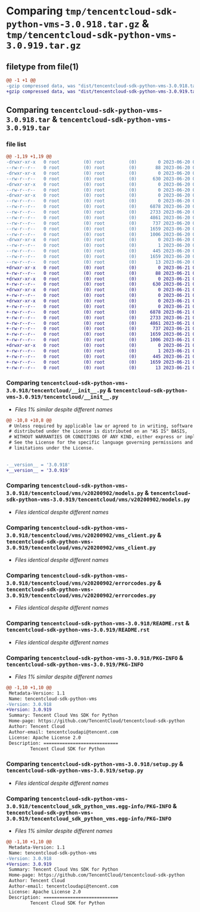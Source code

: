 # Comparing `tmp/tencentcloud-sdk-python-vms-3.0.918.tar.gz` & `tmp/tencentcloud-sdk-python-vms-3.0.919.tar.gz`

## filetype from file(1)

```diff
@@ -1 +1 @@
-gzip compressed data, was "dist/tencentcloud-sdk-python-vms-3.0.918.tar", last modified: Tue Jun 20 02:52:21 2023, max compression
+gzip compressed data, was "dist/tencentcloud-sdk-python-vms-3.0.919.tar", last modified: Wed Jun 21 00:40:27 2023, max compression
```

## Comparing `tencentcloud-sdk-python-vms-3.0.918.tar` & `tencentcloud-sdk-python-vms-3.0.919.tar`

### file list

```diff
@@ -1,19 +1,19 @@
-drwxr-xr-x   0 root         (0) root         (0)        0 2023-06-20 02:52:21.000000 tencentcloud-sdk-python-vms-3.0.918/
--rw-r--r--   0 root         (0) root         (0)       88 2023-06-20 02:52:21.000000 tencentcloud-sdk-python-vms-3.0.918/setup.cfg
-drwxr-xr-x   0 root         (0) root         (0)        0 2023-06-20 02:52:21.000000 tencentcloud-sdk-python-vms-3.0.918/tencentcloud/
--rw-r--r--   0 root         (0) root         (0)      630 2023-06-20 02:52:21.000000 tencentcloud-sdk-python-vms-3.0.918/tencentcloud/__init__.py
-drwxr-xr-x   0 root         (0) root         (0)        0 2023-06-20 02:52:21.000000 tencentcloud-sdk-python-vms-3.0.918/tencentcloud/vms/
--rw-r--r--   0 root         (0) root         (0)        0 2023-06-20 02:52:21.000000 tencentcloud-sdk-python-vms-3.0.918/tencentcloud/vms/__init__.py
-drwxr-xr-x   0 root         (0) root         (0)        0 2023-06-20 02:52:21.000000 tencentcloud-sdk-python-vms-3.0.918/tencentcloud/vms/v20200902/
--rw-r--r--   0 root         (0) root         (0)        0 2023-06-20 02:52:21.000000 tencentcloud-sdk-python-vms-3.0.918/tencentcloud/vms/v20200902/__init__.py
--rw-r--r--   0 root         (0) root         (0)     6878 2023-06-20 02:52:21.000000 tencentcloud-sdk-python-vms-3.0.918/tencentcloud/vms/v20200902/models.py
--rw-r--r--   0 root         (0) root         (0)     2733 2023-06-20 02:52:21.000000 tencentcloud-sdk-python-vms-3.0.918/tencentcloud/vms/v20200902/vms_client.py
--rw-r--r--   0 root         (0) root         (0)     4861 2023-06-20 02:52:21.000000 tencentcloud-sdk-python-vms-3.0.918/tencentcloud/vms/v20200902/errorcodes.py
--rw-r--r--   0 root         (0) root         (0)      737 2023-06-20 02:52:21.000000 tencentcloud-sdk-python-vms-3.0.918/README.rst
--rw-r--r--   0 root         (0) root         (0)     1659 2023-06-20 02:52:21.000000 tencentcloud-sdk-python-vms-3.0.918/PKG-INFO
--rw-r--r--   0 root         (0) root         (0)     1006 2023-06-20 02:52:21.000000 tencentcloud-sdk-python-vms-3.0.918/setup.py
-drwxr-xr-x   0 root         (0) root         (0)        0 2023-06-20 02:52:21.000000 tencentcloud-sdk-python-vms-3.0.918/tencentcloud_sdk_python_vms.egg-info/
--rw-r--r--   0 root         (0) root         (0)        1 2023-06-20 02:52:21.000000 tencentcloud-sdk-python-vms-3.0.918/tencentcloud_sdk_python_vms.egg-info/dependency_links.txt
--rw-r--r--   0 root         (0) root         (0)      445 2023-06-20 02:52:21.000000 tencentcloud-sdk-python-vms-3.0.918/tencentcloud_sdk_python_vms.egg-info/SOURCES.txt
--rw-r--r--   0 root         (0) root         (0)     1659 2023-06-20 02:52:21.000000 tencentcloud-sdk-python-vms-3.0.918/tencentcloud_sdk_python_vms.egg-info/PKG-INFO
--rw-r--r--   0 root         (0) root         (0)       13 2023-06-20 02:52:21.000000 tencentcloud-sdk-python-vms-3.0.918/tencentcloud_sdk_python_vms.egg-info/top_level.txt
+drwxr-xr-x   0 root         (0) root         (0)        0 2023-06-21 00:40:27.000000 tencentcloud-sdk-python-vms-3.0.919/
+-rw-r--r--   0 root         (0) root         (0)       88 2023-06-21 00:40:27.000000 tencentcloud-sdk-python-vms-3.0.919/setup.cfg
+drwxr-xr-x   0 root         (0) root         (0)        0 2023-06-21 00:40:27.000000 tencentcloud-sdk-python-vms-3.0.919/tencentcloud/
+-rw-r--r--   0 root         (0) root         (0)      630 2023-06-21 00:40:27.000000 tencentcloud-sdk-python-vms-3.0.919/tencentcloud/__init__.py
+drwxr-xr-x   0 root         (0) root         (0)        0 2023-06-21 00:40:27.000000 tencentcloud-sdk-python-vms-3.0.919/tencentcloud/vms/
+-rw-r--r--   0 root         (0) root         (0)        0 2023-06-21 00:40:27.000000 tencentcloud-sdk-python-vms-3.0.919/tencentcloud/vms/__init__.py
+drwxr-xr-x   0 root         (0) root         (0)        0 2023-06-21 00:40:27.000000 tencentcloud-sdk-python-vms-3.0.919/tencentcloud/vms/v20200902/
+-rw-r--r--   0 root         (0) root         (0)        0 2023-06-21 00:40:27.000000 tencentcloud-sdk-python-vms-3.0.919/tencentcloud/vms/v20200902/__init__.py
+-rw-r--r--   0 root         (0) root         (0)     6878 2023-06-21 00:40:27.000000 tencentcloud-sdk-python-vms-3.0.919/tencentcloud/vms/v20200902/models.py
+-rw-r--r--   0 root         (0) root         (0)     2733 2023-06-21 00:40:27.000000 tencentcloud-sdk-python-vms-3.0.919/tencentcloud/vms/v20200902/vms_client.py
+-rw-r--r--   0 root         (0) root         (0)     4861 2023-06-21 00:40:27.000000 tencentcloud-sdk-python-vms-3.0.919/tencentcloud/vms/v20200902/errorcodes.py
+-rw-r--r--   0 root         (0) root         (0)      737 2023-06-21 00:40:27.000000 tencentcloud-sdk-python-vms-3.0.919/README.rst
+-rw-r--r--   0 root         (0) root         (0)     1659 2023-06-21 00:40:27.000000 tencentcloud-sdk-python-vms-3.0.919/PKG-INFO
+-rw-r--r--   0 root         (0) root         (0)     1006 2023-06-21 00:40:27.000000 tencentcloud-sdk-python-vms-3.0.919/setup.py
+drwxr-xr-x   0 root         (0) root         (0)        0 2023-06-21 00:40:27.000000 tencentcloud-sdk-python-vms-3.0.919/tencentcloud_sdk_python_vms.egg-info/
+-rw-r--r--   0 root         (0) root         (0)        1 2023-06-21 00:40:27.000000 tencentcloud-sdk-python-vms-3.0.919/tencentcloud_sdk_python_vms.egg-info/dependency_links.txt
+-rw-r--r--   0 root         (0) root         (0)      445 2023-06-21 00:40:27.000000 tencentcloud-sdk-python-vms-3.0.919/tencentcloud_sdk_python_vms.egg-info/SOURCES.txt
+-rw-r--r--   0 root         (0) root         (0)     1659 2023-06-21 00:40:27.000000 tencentcloud-sdk-python-vms-3.0.919/tencentcloud_sdk_python_vms.egg-info/PKG-INFO
+-rw-r--r--   0 root         (0) root         (0)       13 2023-06-21 00:40:27.000000 tencentcloud-sdk-python-vms-3.0.919/tencentcloud_sdk_python_vms.egg-info/top_level.txt
```

### Comparing `tencentcloud-sdk-python-vms-3.0.918/tencentcloud/__init__.py` & `tencentcloud-sdk-python-vms-3.0.919/tencentcloud/__init__.py`

 * *Files 1% similar despite different names*

```diff
@@ -10,8 +10,8 @@
 # Unless required by applicable law or agreed to in writing, software
 # distributed under the License is distributed on an "AS IS" BASIS,
 # WITHOUT WARRANTIES OR CONDITIONS OF ANY KIND, either express or implied.
 # See the License for the specific language governing permissions and
 # limitations under the License.
 
 
-__version__ = '3.0.918'
+__version__ = '3.0.919'
```

### Comparing `tencentcloud-sdk-python-vms-3.0.918/tencentcloud/vms/v20200902/models.py` & `tencentcloud-sdk-python-vms-3.0.919/tencentcloud/vms/v20200902/models.py`

 * *Files identical despite different names*

### Comparing `tencentcloud-sdk-python-vms-3.0.918/tencentcloud/vms/v20200902/vms_client.py` & `tencentcloud-sdk-python-vms-3.0.919/tencentcloud/vms/v20200902/vms_client.py`

 * *Files identical despite different names*

### Comparing `tencentcloud-sdk-python-vms-3.0.918/tencentcloud/vms/v20200902/errorcodes.py` & `tencentcloud-sdk-python-vms-3.0.919/tencentcloud/vms/v20200902/errorcodes.py`

 * *Files identical despite different names*

### Comparing `tencentcloud-sdk-python-vms-3.0.918/README.rst` & `tencentcloud-sdk-python-vms-3.0.919/README.rst`

 * *Files identical despite different names*

### Comparing `tencentcloud-sdk-python-vms-3.0.918/PKG-INFO` & `tencentcloud-sdk-python-vms-3.0.919/PKG-INFO`

 * *Files 1% similar despite different names*

```diff
@@ -1,10 +1,10 @@
 Metadata-Version: 1.1
 Name: tencentcloud-sdk-python-vms
-Version: 3.0.918
+Version: 3.0.919
 Summary: Tencent Cloud Vms SDK for Python
 Home-page: https://github.com/TencentCloud/tencentcloud-sdk-python
 Author: Tencent Cloud
 Author-email: tencentcloudapi@tencent.com
 License: Apache License 2.0
 Description: ============================
         Tencent Cloud SDK for Python
```

### Comparing `tencentcloud-sdk-python-vms-3.0.918/setup.py` & `tencentcloud-sdk-python-vms-3.0.919/setup.py`

 * *Files identical despite different names*

### Comparing `tencentcloud-sdk-python-vms-3.0.918/tencentcloud_sdk_python_vms.egg-info/PKG-INFO` & `tencentcloud-sdk-python-vms-3.0.919/tencentcloud_sdk_python_vms.egg-info/PKG-INFO`

 * *Files 1% similar despite different names*

```diff
@@ -1,10 +1,10 @@
 Metadata-Version: 1.1
 Name: tencentcloud-sdk-python-vms
-Version: 3.0.918
+Version: 3.0.919
 Summary: Tencent Cloud Vms SDK for Python
 Home-page: https://github.com/TencentCloud/tencentcloud-sdk-python
 Author: Tencent Cloud
 Author-email: tencentcloudapi@tencent.com
 License: Apache License 2.0
 Description: ============================
         Tencent Cloud SDK for Python
```

